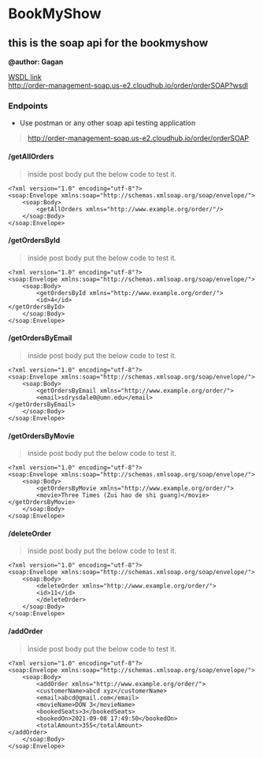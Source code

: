 # BookMyShow
## this is the soap api for the bookmyshow
**@author: Gagan**

[WSDL link](http://order-management-soap.us-e2.cloudhub.io/order/orderSOAP?wsdl)  
http://order-management-soap.us-e2.cloudhub.io/order/orderSOAP?wsdl

### Endpoints

* Use postman or any other soap api testing application 
> http://order-management-soap.us-e2.cloudhub.io/order/orderSOAP

#### /getAllOrders
> inside post body put the below code to test it.

```
<?xml version="1.0" encoding="utf-8"?>
<soap:Envelope xmlns:soap="http://schemas.xmlsoap.org/soap/envelope/">
    <soap:Body>
        <getAllOrders xmlns="http://www.example.org/order/"/>
    </soap:Body>
</soap:Envelope>
```

#### /getOrdersById
> inside post body put the below code to test it.

```
<?xml version="1.0" encoding="utf-8"?>
<soap:Envelope xmlns:soap="http://schemas.xmlsoap.org/soap/envelope/">
    <soap:Body>
        <getOrdersById xmlns="http://www.example.org/order/">
        <id>4</id>
</getOrdersById>
    </soap:Body>
</soap:Envelope>
```

#### /getOrdersByEmail
> inside post body put the below code to test it.

```
<?xml version="1.0" encoding="utf-8"?>
<soap:Envelope xmlns:soap="http://schemas.xmlsoap.org/soap/envelope/">
    <soap:Body>
        <getOrdersByEmail xmlns="http://www.example.org/order/">
        <email>sdrysdale0@umn.edu</email>
</getOrdersByEmail>
    </soap:Body>
</soap:Envelope>
```

#### /getOrdersByMovie
> inside post body put the below code to test it.

```
<?xml version="1.0" encoding="utf-8"?>
<soap:Envelope xmlns:soap="http://schemas.xmlsoap.org/soap/envelope/">
    <soap:Body>
        <getOrdersByMovie xmlns="http://www.example.org/order/">
        <movie>Three Times (Zui hao de shi guang)</movie>
</getOrdersByMovie>
    </soap:Body>
</soap:Envelope>
```

#### /deleteOrder
> inside post body put the below code to test it.
> 
```
<?xml version="1.0" encoding="utf-8"?>
<soap:Envelope xmlns:soap="http://schemas.xmlsoap.org/soap/envelope/">
    <soap:Body>
        <deleteOrder xmlns="http://www.example.org/order/">
        <id>11</id>
        </deleteOrder>
    </soap:Body>
</soap:Envelope>
```

#### /addOrder
> inside post body put the below code to test it.

```
<?xml version="1.0" encoding="utf-8"?>
<soap:Envelope xmlns:soap="http://schemas.xmlsoap.org/soap/envelope/">
    <soap:Body>
        <addOrder xmlns="http://www.example.org/order/">
        <customerName>abcd xyz</customerName>
        <email>abcd@gmail.com</email>
        <movieName>DON 3</movieName>
        <bookedSeats>3</bookedSeats>
        <bookedOn>2021-09-08 17:49:50</bookedOn>
        <totalAmount>355</totalAmount>
</addOrder>
    </soap:Body>
</soap:Envelope>
```
